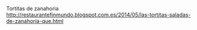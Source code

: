 Tortitas de zanahoria	http://restaurantefinmundo.blogspot.com.es/2014/05/las-tortitas-saladas-de-zanahoria-que.html
